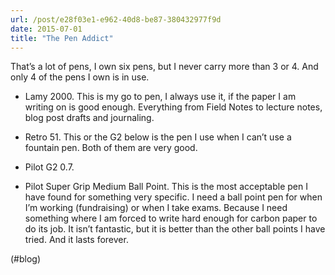 ```yaml
---
url: /post/e28f03e1-e962-40d8-be87-380432977f9d
date: 2015-07-01
title: "The Pen Addict"
---
```


That&#8217;s a lot of pens, I own six pens, but I never carry more than 3 or 4. And only 4 of the pens I own is in use.



  * Lamy 2000. This is my go to pen, I always use it, if the paper I am writing on is good enough. Everything from Field Notes to lecture notes, blog post drafts and journaling. 

  * Retro 51. This or the G2 below is the pen I use when I can&#8217;t use a fountain pen. Both of them are very good. 

  * Pilot G2 0.7.

  * Pilot Super Grip Medium Ball Point. This is the most acceptable pen I have found for something very specific. I need a ball point pen for when I&#8217;m working (fundraising) or when I take exams. Because I need something where I am forced to write hard enough for carbon paper to do its job. It isn&#8217;t fantastic, but it is better than the other ball points I have tried. And it lasts forever.



(#blog)